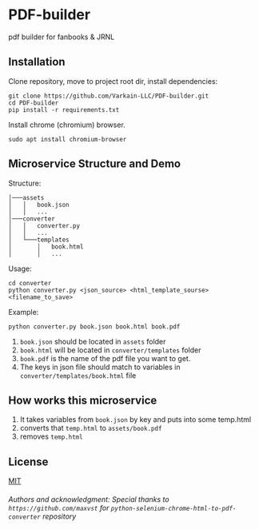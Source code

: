 # PDF-builder
pdf builder for fanbooks &amp; JRNL

## Installation
Clone repository, move to project root dir, install dependencies:
```
git clone https://github.com/Varkain-LLC/PDF-builder.git
cd PDF-builder
pip install -r requirements.txt
```
Install chrome (chromium) browser.
```
sudo apt install chromium-browser
```

## Microservice Structure and Demo
Structure:
```
│───assets
│   │   book.json
│   │   ...
│───converter
│   │   converter.py
│   │   ...
│   └───templates
│       │   book.html
│       │   ...
```
Usage:
```
cd converter
python converter.py <json_source> <html_template_sourse> <filename_to_save>
```
Example:
```
python converter.py book.json book.html book.pdf
```
1. `book.json` should be located in `assets` folder 
2. `book.html` will be located in `converter/templates` folder
3. `book.pdf` is the name of the pdf file you want to get.
4. The keys in json file should match to variables in `converter/templates/book.html` file

## How works this microservice
1. It takes variables from `book.json` by key and puts into some temp.html
2. converts that `temp.html` to `assets/book.pdf`
3. removes `temp.html` 

## License
[MIT](https://choosealicense.com/licenses/mit/)

###### Authors and acknowledgment: Special thanks to `https://github.com/maxvst` for `python-selenium-chrome-html-to-pdf-converter` repository
